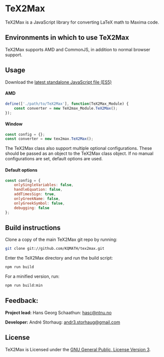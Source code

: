 # TeX2Max
TeX2Max is a JavaScript library for converting LaTeX math to Maxima code.

## Environments in which to use TeX2Max
TeX2Max supports AMD and CommonJS, in addition to normal browser support.

## Usage
Download the [latest standalone JavaScript file (ES5)](https://github.com/KQMATH/tex2max/releases/latest)

#### AMD
```js
define(['./path/to/TeX2Max'], function(TeX2Max_Module) {
    const converter = new TeX2max_Module.TeX2Max();
});
```

#### Window
```js
const config = {};
const converter = new tex2max.TeX2Max();
```

The TeX2Max class also support multiple optional configurations. These should be passed as an object to the TeX2Max class object.
If no manual configurations are set, default options are used.
#### Default options
```js
const config = {
    onlySingleVariables: false,
    handleEquation: false,
    addTimesSign: true,
    onlyGreekName: false,
    onlyGreekSymbol: false,
    debugging: false
};
```

## Build instructions

Clone a copy of the main TeX2Max git repo by running:

```bash
git clone git://github.com/KQMATH/tex2max.git
```

Enter the TeX2Max directory and run the build script:
```bash
npm run build
```
For a minified version, run:
```bash
npm run build:min
```

## Feedback:
**Project lead:** Hans Georg Schaathun: <hasc@ntnu.no>

**Developer:** André Storhaug: <andr3.storhaug@gmail.com>

## License
TeX2Max is Licensed under the [GNU General Public, License Version 3](https://github.com/KQMATH/tex2max/blob/master/LICENSE).
